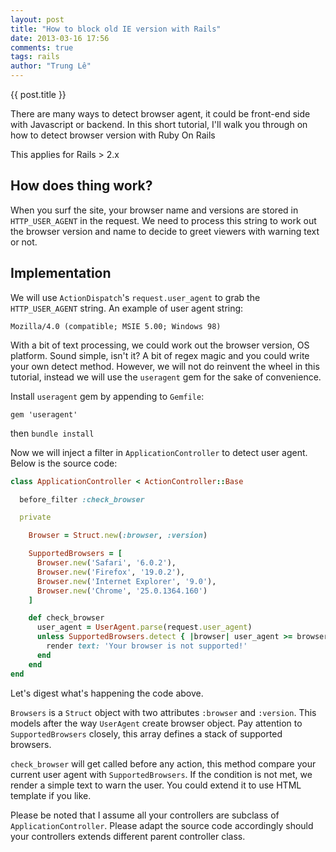 ```yaml
---
layout: post
title: "How to block old IE version with Rails"
date: 2013-03-16 17:56
comments: true
tags: rails
author: "Trung Lê"
---
```


{{ post.title }}

There are many ways to detect browser agent, it could be front-end side with Javascript or backend.
In this short tutorial, I'll walk you through on how to detect browser version with Ruby On Rails

This applies for Rails > 2.x

<!--more-->

## How does thing work?

When you surf the site, your browser name and versions are stored in `HTTP_USER_AGENT` in the request. We need to process this string to work out the browser version and name to decide to greet viewers with warning text or not.

## Implementation

We will use `ActionDispatch`'s `request.user_agent` to grab the `HTTP_USER_AGENT` string. An example of user agent string:

```
Mozilla/4.0 (compatible; MSIE 5.00; Windows 98)
```

With a bit of text processing, we could work out the browser version, OS platform. Sound simple, isn't it? A bit of regex magic and you could write your own detect method. However, we will not do reinvent the wheel in this tutorial, instead we will use the `useragent` gem for the sake of convenience.

Install `useragent` gem by appending to `Gemfile`:

```
gem 'useragent'
```

then `bundle install`

Now we will inject a filter in `ApplicationController` to detect user agent. Below is the source code:

```ruby
class ApplicationController < ActionController::Base

  before_filter :check_browser

  private

    Browser = Struct.new(:browser, :version)

    SupportedBrowsers = [
      Browser.new('Safari', '6.0.2'),
      Browser.new('Firefox', '19.0.2'),
      Browser.new('Internet Explorer', '9.0'),
      Browser.new('Chrome', '25.0.1364.160')
    ]

    def check_browser
      user_agent = UserAgent.parse(request.user_agent)
      unless SupportedBrowsers.detect { |browser| user_agent >= browser }      
        render text: 'Your browser is not supported!'
      end
    end
end
```

Let's digest what's happening the code above.

`Browsers` is a `Struct` object with two attributes `:browser` and `:version`. This models after the way `UserAgent` create browser object. Pay attention to `SupportedBrowsers` closely, this array defines a stack of supported browsers.

`check_browser` will get called before any action, this method compare your current user agent with `SupportedBrowsers`. If the condition is not met, we render a simple text to warn the user. You could extend it to use HTML template if you like.

Please be noted that I assume all your controllers are subclass of `ApplicationController`. Please adapt the source code accordingly should your controllers extends different parent controller class.

